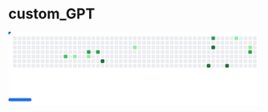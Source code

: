 # custom_GPT

<picture>
  <source media="(prefers-color-scheme: dark)"
          srcset="https://raw.githubusercontent.com/IsItHM/custom_GPT/github-breakout/images/breakout-dark.svg" />
  <source media="(prefers-color-scheme: light)"
          srcset="https://raw.githubusercontent.com/IsItHM/custom_GPT/github-breakout/images/breakout-light.svg" />
  <img alt="Breakout Game"
       src="https://raw.githubusercontent.com/IsItHM/custom_GPT/github-breakout/images/breakout-light.svg" />
</picture>
